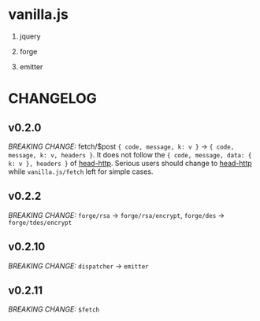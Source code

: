 vanilla.js
==

1. jquery

2. forge

3. emitter


CHANGELOG
==

v0.2.0
--

*BREAKING CHANGE:* fetch/$post `{ code, message, k: v }` -> `{ code, message, k: v, headers }`. It does not follow the `{ code, message, data: { k: v }, headers }` of [head-http](https://github.com/head-js/http). Serious users should change to [head-http](https://github.com/head-js/http) while `vanilla.js/fetch` left for simple cases.

v0.2.2
--

*BREAKING CHANGE:* `forge/rsa` -> `forge/rsa/encrypt`, `forge/des` -> `forge/tdes/encrypt`

v0.2.10
--

*BREAKING CHANGE:* `dispatcher` -> `emitter`

v0.2.11
--

*BREAKING CHANGE:* `$fetch`
